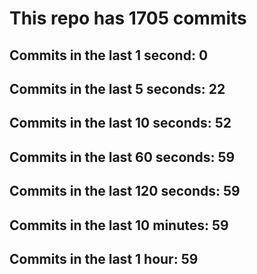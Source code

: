 # This repo has 1705 commits

## Commits in the last 1 second: 0
## Commits in the last 5 seconds: 22
## Commits in the last 10 seconds: 52
## Commits in the last 60 seconds: 59
## Commits in the last 120 seconds: 59
## Commits in the last 10 minutes: 59
## Commits in the last 1 hour: 59
